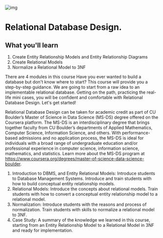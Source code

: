 ![img](https://cdn.educba.com/academy/wp-content/uploads/2020/02/Relational-Database-Model.jpg)

#                                              Relational Database Design.

## What you'll learn
1. Create Entity Relationship Models and Entity Relationship Diagrams
2. Create Relational Models
3. Normalize a Relational Model to 3NF

There are 4 modules in this course
Have you ever wanted to build a database but don't know where to start? This course will provide you a step-by-step guidance. We are going to start from a raw idea to an implementable relational database. Getting on the path, practicing the real-life mini cases, you will be confident and comfortable with Relational Database Design. Let's get started!

Relational Database Design can be taken for academic credit as part of CU Boulder’s Master of Science in Data Science (MS-DS) degree offered on the Coursera platform. The MS-DS is an interdisciplinary degree that brings together faculty from CU Boulder’s departments of Applied Mathematics, Computer Science, Information Science, and others. With performance-based admissions and no application process, the MS-DS is ideal for individuals with a broad range of undergraduate education and/or professional experience in computer science, information science, mathematics, and statistics. Learn more about the MS-DS program at https://www.coursera.org/degrees/master-of-science-data-science-boulder.

1. Introduction to DBMS, and Entity Relational Models: Introduce students to Database Management Systems. Introduce and train students with how to build conceptual entity relationship models.
2. Relational Models: Introduce the concepts about relational models. Train students with how to convert a conceptual entity relationship model to a relational model.
3. Normalization: Introduce students with the reasons and process of normalization. Train students with skills to normalize a relational model to 3NF.
4. Case Study: A summary of the knowledge we learned in this course, starting from an Entity Relationship Model to a Relational Model in 3NF and ready for implementation.
